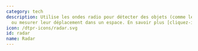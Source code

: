 ```yaml
---
category: tech
description: Utilise les ondes radio pour détecter des objets (comme les véhicules)
  ou mesurer leur déplacement dans un espace. En savoir plus [cliquez-ici](https://fr.wikipedia.org/wiki/Radar)
icon: /dtpr-icons/radar.svg
id: radar
name: Radar
---
```

